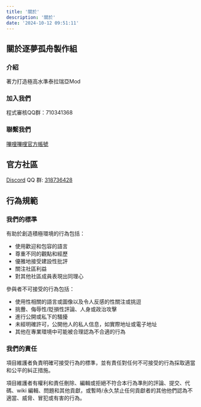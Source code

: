 ```yaml
---
title: '關於'
description: '關於'
date: '2024-10-12 09:51:11'
---
```


## 關於逐夢孤舟製作組

### 介紹

著力打造極高水準泰拉瑞亞Mod

### 加入我們

程式審核QQ群：710341368

### 聯繫我們

[嗶哩嗶哩官方帳號](https://space.bilibili.com/1079503056)

## 官方社區

[Discord](https://discord.gg/pdXvp89Dbp)
QQ 群: [318736428]()

## 行為規範

### 我們的標準

有助於創造積極環境的行為包括：

- 使用歡迎和包容的語言
- 尊重不同的觀點和經歷
- 優雅地接受建設性批評
- 關注社區利益
- 對其他社區成員表現出同理心

參與者不可接受的行為包括：

- 使用性相關的語言或圖像以及令人反感的性關注或挑逗
- 挑釁、侮辱性/貶損性評論、人身或政治攻擊
- 進行公開或私下的騷擾
- 未經明確許可，公開他人的私人信息，如實際地址或電子地址
- 其他在專業環境中可能被合理認為不合適的行為

### 我們的責任

項目維護者負責明確可接受行為的標準，並有責任對任何不可接受的行為採取適當和公平的糾正措施。

項目維護者有權利和責任刪除、編輯或拒絕不符合本行為準則的評論、提交、代碼、wiki 編輯、問題和其他貢獻，或暫時/永久禁止任何貢獻者的其他他們認為不適當、威脅、冒犯或有害的行為。
